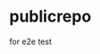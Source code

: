 # publicrepo
for e2e test













































































































































































































































































































































































































































































































































































































































































































































































































































































































































































































































































































































































































































































































































































































































































































































































































































































































































































































































































































































































































































































































































































































































































































































































































































































































































































































































































































































































































































































































































































































































































































































































































































































































































































































































































































































































































































































































































































































































































































































































































































































































































































































































































































































































































































































































































